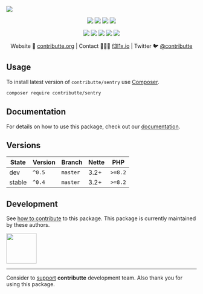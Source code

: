 ![](https://heatbadger.now.sh/github/readme/contributte/sentry/)

<p align=center>
  <a href="https://github.com/contributte/sentry/actions"><img src="https://badgen.net/github/checks/contributte/sentry/master?cache=300"></a>
  <a href="https://coveralls.io/r/contributte/sentry"><img src="https://badgen.net/coveralls/c/github/contributte/sentry?cache=300"></a>
  <a href="https://packagist.org/packages/contributte/sentry"><img src="https://badgen.net/packagist/dm/contributte/sentry"></a>
  <a href="https://packagist.org/packages/contributte/sentry"><img src="https://badgen.net/packagist/v/contributte/sentry"></a>
</p>
<p align=center>
  <a href="https://packagist.org/packages/contributte/sentry"><img src="https://badgen.net/packagist/php/contributte/sentry"></a>
  <a href="https://github.com/contributte/sentry"><img src="https://badgen.net/github/license/contributte/sentry"></a>
  <a href="https://bit.ly/ctteg"><img src="https://badgen.net/badge/support/gitter/cyan"></a>
  <a href="https://bit.ly/cttfo"><img src="https://badgen.net/badge/support/forum/yellow"></a>
  <a href="https://contributte.org/partners.html"><img src="https://badgen.net/badge/sponsor/donations/F96854"></a>
</p>

<p align=center>
Website 🚀 <a href="https://contributte.org">contributte.org</a> | Contact 👨🏻‍💻 <a href="https://f3l1x.io">f3l1x.io</a> | Twitter 🐦 <a href="https://twitter.com/contributte">@contributte</a>
</p>

## Usage

To install latest version of `contributte/sentry` use [Composer](https://getcomposer.org).

```bash
composer require contributte/sentry
```

## Documentation

For details on how to use this package, check out our [documentation](.docs).

## Versions

| State       | Version | Branch   | Nette | PHP     |
|-------------|---------|----------|-------|---------|
| dev         | `^0.5`  | `master` | 3.2+  | `>=8.2` |
| stable      | `^0.4`  | `master` | 3.2+  | `>=8.2` |

## Development

See [how to contribute](https://contributte.org) to this package. This package is currently maintained by these authors.

<a href="https://github.com/f3l1x">
    <img width="80" height="80" src="https://avatars2.githubusercontent.com/u/538058?v=3&s=80">
</a>

-----

Consider to [support](https://contributte.org/partners) **contributte** development team.
Also thank you for using this package.
